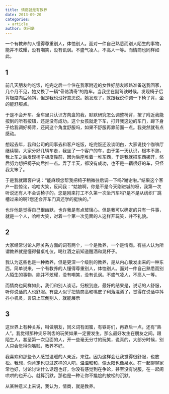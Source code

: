 ```yaml
---
title: 情商就是有教养
date: 2013-09-20      
categories:
 - article
author: 休闲璐
---
```


一个有教养的人懂得尊重别人，体恤别人。面对一件自己熟悉而别人陌生的事物，能并不炫耀，没有嘲笑，没有讥讽。不盛气凌人，不高人一等。而情商也同样如此。

<!-- more -->

## 1

前几天朋友约吃饭，吃完之后一个住在我家附近的女性好朋友顺路准备送我回家，几个月不见，她又换了一辆“骨骼清奇”的跑车。当我坐在副驾驶时候，发现椅子后背极度向后倾斜，但是我也没好意思说。她发现了，就跟我说你调一下椅子背，坐的能舒服点。

于是不会开车、全车里只认识方向盘的我，默默研究怎么调整椅背，按了附近我能按到的所有按钮，还是没有成功。这个女孩就走下车，打开我这边的车门，蹲下身子给我调好椅背，还问这个角度舒服吗，如果不舒服再靠前面一点。我突然就有点感动。

想起去年，我和公司的同事去和客户吃饭，吃完饭还没谈明白，大家说找个咖啡厅继续聊。大家分好几辆车走，我坐了一个客户的车，由于第一天认识，根本不熟，我上车之后发现椅子极度靠前，因为后座堆着一堆东西，于是我就把东西挪开，然后努力想把椅子向后推一点。弄了半天，都没有成功，也不是一辆很好的车，只怪我太笨了。

于是我就跟客户说：“能麻烦您帮我把椅子稍微往后调一下吗?谢谢啦。”结果这个客户一脸惊诧，哈哈大笑，反问我：“姑娘啊，你是不是今天刚进城的呀，我第一次听说还有人不会调椅子的。您是刚来打工不久第一次坐汽车吗?是不是从纺织厂跳槽过来的啊?您还会开车门真还学的挺快的。”

也许他是觉得自己很幽默，也许我是有点玻璃心。但是我可以确定的只有一件事，就是一个人，哈哈大笑，对着一个第一次见面的人这样开玩笑，并不礼貌。
## 2

大家经常讨论人际关系方面的词有两个，一个是教养，一个是情商。有些人认为所谓教养就是懂得餐桌礼仪，喝红酒之前知道醒酒和晃杯子。

我认为这些也是一种教养，但是更深一个级别的教养，是从内心散发出来的一种东西，简单说来，一个有教养的人懂得尊重别人，体恤别人。面对一件自己熟悉而别人陌生的事物，能并不炫耀，没有嘲笑，没有讥讽。不盛气凌人，不高人一等。

而情商也同样如此，我们和别人谈话，归根到底，最好的结果是，说话的人舒服，听你说话的人也舒服。有些人似乎把情商高和嘴皮子利落混淆了，觉得在说话中抖抖小机灵，言语上压倒别人，就能展示

## 3

这世界上有种关系，叫做朋友，同义词有闺蜜，有铁哥们，再靠后一点，还有“熟人”。我觉得那种尖牙利齿的玩笑如果一定要发生，那么最好发生在朋友之间。跟陌生人，甚至第一次见面的人，开一些毫无分寸的玩笑，说真的，大部分时候，别人只会觉得你嘴贱，教养不好。

我喜欢和那些令人感觉温暖的人亲近，来往。因为这样会让我觉得很舒服，也放松。我想，你肯定也见过这样的人吧，温温和和，像太阳也像泉水。在一起聊聊家常也好，讨论讨论什么话题也好，你没有感觉到在争论，甚至没有说服，在一起闹哄哄的也开心，就算沉默，那也是一种让你不尴尬的放松的沉默。

从某种意义上来说，我认为，情商，就是教养。